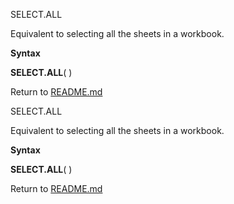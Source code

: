 SELECT.ALL

Equivalent to selecting all the sheets in a workbook.

**Syntax**

**SELECT.ALL**( )



Return to [README.md](README.md)

SELECT.ALL

Equivalent to selecting all the sheets in a workbook.

**Syntax**

**SELECT.ALL**( )



Return to [README.md](README.md)

